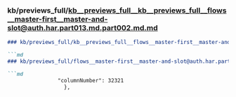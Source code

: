 ### kb/previews_full/kb__previews_full__kb__previews_full__flows__master-first__master-and-slot@auth.har.part013.md.part002.md.md

```md
### kb/previews_full/kb__previews_full__flows__master-first__master-and-slot@auth.har.part013.md.part002.md

```md
### kb/previews_full/flows__master-first__master-and-slot@auth.har.part013.md (part 002)

```md
                "columnNumber": 32321
                  },
         
```

```

```

```
